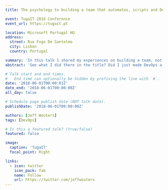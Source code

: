 ```yaml
---
title: The psychology to building a team that automates, scripts and DevOps

event: TugaIT 2018 Conference
event_url: https://tugait.pt

location: Microsoft Portugal HQ
address:
  street: Rua Fogo De Santelmo
  city: Lisbon
  country: Portugal

summary: 'In this talk I shared my experiences on building a team, not only looking at technical skills but mainly looking at soft-skills like communication and culture.'
abstract: 'See what I did there in the title? Did I just made DevOps a verb?! Yes, because it takes actual work. Over the years I’ve been to many customers helping them automate, script and work get the Operation teams to work with their developers, instead of making things ‘not their problem’. During this session I’ll take you with me on a 5+ year journey, building teams with a DevOps mindset, changing the behaviour of developers, it-professionals and even managers or project leaders. Stereo-types can be recognized, positioned, managed or used. All have their own strengths and with the right techniques and methods can empore the people around them. I’ll teach you techniques that will make you the key component between departments and enable you to facilitate change that will elevate your team, department or company to show an agile behaviour.'

# Talk start and end times.
#   End time can optionally be hidden by prefixing the line with `#`.
date: '2018-06-01T00:00:01Z'
date_end: '2018-06-01T00:00:00Z'
all_day: false

# Schedule page publish date (NOT talk date).
publishDate: '2018-06-01T00:00:00Z'

authors: [Jeff Wouters]
tags: [DevOps]

# Is this a featured talk? (true/false)
featured: false

image:
  caption: 'TugaIT'
  focal_point: Right

links:
  - icon: twitter
    icon_pack: fab
    name: Follow
    url: https://twitter.com/jeffwouters
---
```

